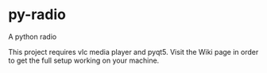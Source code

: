 # py-radio
A python radio

This project requires vlc media player and pyqt5.  Visit the Wiki page in order to get the full setup working on your machine.
